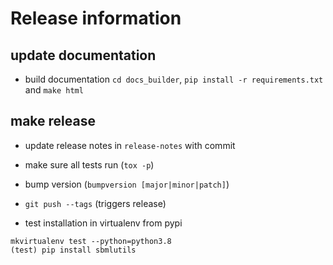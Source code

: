 # Release information

## update documentation
* build documentation `cd docs_builder`, `pip install -r requirements.txt` and `make html`

## make release
* update release notes in `release-notes` with commit
* make sure all tests run (`tox -p`)
* bump version (`bumpversion [major|minor|patch]`)
* `git push --tags` (triggers release)

* test installation in virtualenv from pypi
```
mkvirtualenv test --python=python3.8
(test) pip install sbmlutils
```


